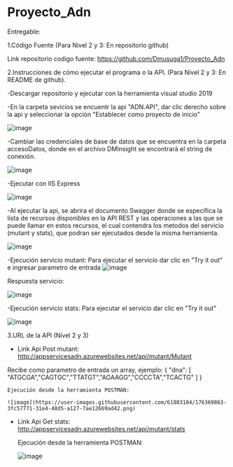 # Proyecto_Adn

Entregable:

1.Código Fuente (Para Nivel 2 y 3: En repositorio github)

  Link repositorio codigo fuente: https://github.com/Dmusuga1/Proyecto_Adn
  
2.Instrucciones de cómo ejecutar el programa o la API. (Para Nivel 2 y 3: En README de github).

  -Descargar repositorio y ejecutar con la herramienta visual studio 2019
  
  -En la carpeta sevicios se encuentr la api "ADN.API", dar clic derecho sobre la api y seleccionar la opción "Establecer como proyecto de inicio" 
  
   ![image](https://user-images.githubusercontent.com/61803104/176366644-5ea13032-ae2e-4cd3-85bf-ac5a572e8276.png)

  -Cambiar las credenciales de base de datos que se encuentra en la carpeta accesoDatos, donde en el archivo DMInsight se encontrará el string de conexión.
  
  ![image](https://user-images.githubusercontent.com/61803104/176367235-ff7aa734-885b-40ad-b9d0-21f2f482f9c0.png)
  
  -Ejecutar con IIS Express 
  
  ![image](https://user-images.githubusercontent.com/61803104/176367615-e81d9462-b6bf-42b6-bb7f-0aefa56a2042.png)

  -Al ejecutar la api, se abrira el documento Swagger donde se especifica la lista de recursos disponibles en la API REST y las operaciones a las que se puede llamar    en estos recursos, el cual contendra los metodos del servicio (mutant y stats), que podran ser ejecutados desde la misma herramienta.
  
  ![image](https://user-images.githubusercontent.com/61803104/176368200-d3d02f4c-26a7-4bc1-b869-89ea5d929156.png)

  -Ejecución servicio mutant: Para ejecutar el servicio dar clic en "Try it out" e ingresar parametro de entrada
  ![image](https://user-images.githubusercontent.com/61803104/176368678-ea0c891c-cd39-4aa9-85df-82c6dffa05f9.png)

  Respuesta servicio:
  
  ![image](https://user-images.githubusercontent.com/61803104/176368847-00e32110-3c6a-497e-a4ca-f1ae79da4e54.png)

  
  
  -Ejecución servicio stats: Para ejecutar el servicio dar clic en "Try it out"
  
  ![image](https://user-images.githubusercontent.com/61803104/176369121-8f7e0776-e67b-4916-a272-2fe8eac6c5e6.png)



3.URL de la API (Nivel 2 y 3)

- Link Api Post mutant: http://appservicesadn.azurewebsites.net/api/mutant/Mutant

Recibe como parametro de entrada un array, ejemplo: 
		{
  		   "dna": [
   			    "ATGCGA","CAGTGC","TTATGT","AGAAGG","CCCCTA","TCACTG"
  			  ]
		}
    
    Ejecución desde la herramienta POSTMAN:
    
    ![image](https://user-images.githubusercontent.com/61803104/176369863-3fc57771-31e4-48d5-a127-7ae12669ad42.png)

    
- Link Api Get stats: http://appservicesadn.azurewebsites.net/api/mutant/stats

    Ejecución desde la herramienta POSTMAN:
    
    ![image](https://user-images.githubusercontent.com/61803104/176369581-fa3813b1-c33e-497c-8fe6-66d3f0e90684.png)

    
  
  

